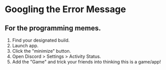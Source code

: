 # Googling the Error Message

## For the programming memes.
1. Find your designated build.
2. Launch app.
3. Click the "minimize" button.
4. Open Discord > Settings > Activity Status.
5. Add the "Game" and trick your friends into thinking this is a game/app!

